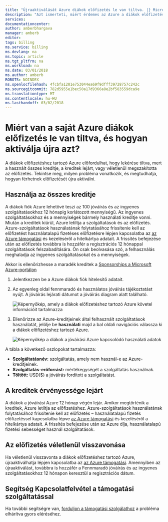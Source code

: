 ```yaml
---
title: "Újraaktiválását Azure diákok előfizetés le van tiltva. |} Microsoft Docs"
description: "Azt ismerteti, miért érdemes az Azure a diákok előfizetés le van tiltva, és aktiválja."
services: 
documentationcenter: 
author: amberbhargava
manager: amberb
editor: 
tags: billing
ms.service: billing
ms.devlang: na
ms.topic: article
ms.tgt_pltfrm: na
ms.workload: na
ms.date: 03/01/2018
ms.author: amberb
ROBOTS: NOINDEX
ms.openlocfilehash: 4fcbfa1201e753044ea69f9dfff39728757c242c
ms.sourcegitcommit: 782d5955e1bec50a17d9366a8e2bf583559dca9e
ms.translationtype: MT
ms.contentlocale: hu-HU
ms.lasthandoff: 03/02/2018
---
```

# <a name="why-is-my-azure-for-students-subscription-disabled-and-how-do-i-reactivate-it"></a>Miért van a saját Azure diákok előfizetés le van tiltva, és hogyan aktiválja újra azt?

A diákok előfizetéshez tartozó Azure előfordulhat, hogy lekérése tiltva, mert a használt összes kreditje, a kreditek lejárt, vagy véletlenül megszakította az előfizetés. Tekintse meg, milyen probléma vonatkozik, és megtudhatja, hogyan férhetnek előfizetését újra aktiválni.

## <a name="you-have-used-all-of-your-credit"></a>Használja az összes kreditje

A diákok fiók Azure lehetővé teszi az 100 jóváírás és az ingyenes szolgáltatásokhoz 12 hónapig korlátozott mennyiségű. Az ingyenes szolgáltatásokhoz és a mennyiségek bármely használati kreditje vonni. Miután a kreditek kiürül, Azure letiltja a szolgáltatások és az előfizetés. Azure-szolgáltatások használatának folytatásához frissítenie kell az előfizetést használatalapú fizetéses előfizetésre lépjen kapcsolatba az [az Azure támogatási](https://portal.azure.com/?#blade/Microsoft_Azure_Support/HelpAndSupportBlade) és kezeléséről a hitelkártya adatait. A frissítés befejezése után az előfizetés továbbra is hozzáfér a regisztrációs 12 hónappal szolgáltatások felszabadítására. Ön csak beolvasása szó, a felhasználás meghaladja az ingyenes szolgáltatásokat és a mennyiségek.

Akkor is ellenőrizhesse a maradék kreditek a [Sponsorships a Microsoft Azure-portálon](https://www.microsoftazuresponsorships.com/balance)

1. Jelentkezzen be a Azure diákok fiók hitelesítő adatait.
2. Az egyenleg oldal fennmaradó és használatos jóváírás tájékoztatást nyújt. A jóváírás lejárati dátumot a jóváírás diagram alatt található.  
   
    ![Képernyőkép, amely a diákok előfizetéshez tartozó Azure követel információit tartalmazza](./media/billing-azurestudents-subscription-disabled/azurestudents-credit-balance.png)

3. Ellenőrizze az Azure-kreditjeinek által felhasznált szolgáltatások használatát, jelölje be **használati** majd a bal oldali navigációs válassza ki a diákok előfizetéshez tartozó Azure.

    ![Képernyőkép a diákok a jóváírási Azure kapcsolódó használati adatok](./media/billing-azurestudents-subscription-disabled/azurestudents-credit-usage.png)

A tábla a következő oszlopokat tartalmazza:

* **Szolgáltatásnév:** szolgáltatás, amely nem használ-e az Azure-kreditjeinek.
* **Szolgáltatás-erőforrást:** mértékegységét a szolgáltatás használnak.
* **Töltött:** USD($) a jóváírás fordított a szolgáltatást.


## <a name="your-credit-has-expired"></a>A kreditek érvényessége lejárt

A diákok a jóváírási Azure 12 hónap végén lejár. Amikor megtörténik a kreditek, Azure letiltja az előfizetéshez. Azure-szolgáltatások használatának folytatásához frissítenie kell az előfizetés – használatalapú fizetés előfizetéssel kapcsolatba lépve [az Azure támogatási](https://portal.azure.com/?#blade/Microsoft_Azure_Support/HelpAndSupportBlade) és kezeléséről a hitelkártya adatait. A frissítés befejezése után az Azure díja, használatalapú fizetési sebességet használ szolgáltatások.


## <a name="you-have-accidentally-canceled-your-subscription"></a>Az előfizetés véletlenül visszavonása

Ha véletlenül visszavonta a diákok előfizetéshez tartozó Azure, újraaktiválhatja lépjen kapcsolatba az [az Azure támogatási](https://portal.azure.com/?#blade/Microsoft_Azure_Support/HelpAndSupportBlade). Amennyiben az újraaktiválást, továbbra is hozzáfér a Fennmaradó jóváírás és az ingyenes szolgáltatásokhoz 12 hónapon keresztül a regisztrációs dátum.

## <a name="need-help-contact-support"></a>Segítség Kapcsolatfelvétel a támogatási szolgáltatással

Ha további segítségre van, [forduljon a támogatási szolgálathoz](https://portal.azure.com/?#blade/Microsoft_Azure_Support/HelpAndSupportBlade) a probléma elhárítva gyors eléréséhez.
